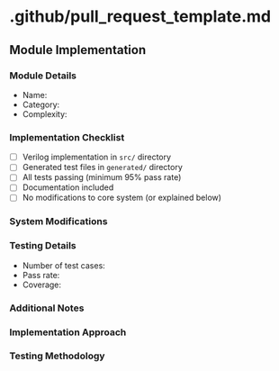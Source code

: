# .github/pull_request_template.md
## Module Implementation

### Module Details
- Name: <!-- e.g., half_adder -->
- Category: <!-- e.g., adders/basic -->
- Complexity: <!-- Brief description of implementation complexity -->

### Implementation Checklist
- [ ] Verilog implementation in `src/` directory
- [ ] Generated test files in `generated/` directory
- [ ] All tests passing (minimum 95% pass rate)
- [ ] Documentation included
- [ ] No modifications to core system (or explained below)

### System Modifications
<!-- If you needed to modify the core system, explain why here -->

### Testing Details
- Number of test cases: <!-- e.g., 1000 -->
- Pass rate: <!-- e.g., 98.5% -->
- Coverage: <!-- e.g., 95% -->

### Additional Notes
<!-- Any other information you'd like to share about the implementation -->

### Implementation Approach
<!-- Brief description of how you implemented the module -->

### Testing Methodology
<!-- Description of any special test cases or verification approaches -->